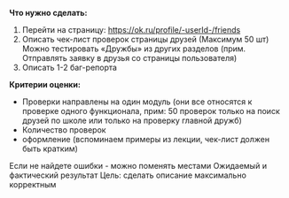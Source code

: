 **Что нужно сделать:**
1. Перейти на страницу: https://ok.ru/profile/-userId-/friends
2. Описать чек-лист проверок страницы друзей (Максимум 50 шт) Можно тестировать «Дружбы» из других разделов (прим. Отправлять заявку в друзья со страницы пользователя)
3. Описать 1-2 баг-репорта

**Критерии оценки:**
- Проверки направлены на один модуль
(они все относятся к проверке одного функционала, прим: 50 проверок только на поиск друзей по школе или только на проверку главной дружб)
- Количество проверок
- оформление
(вспоминаем примеры из лекции, чек-лист должен быть кратким)

Если не найдете ошибки - можно поменять местами Ожидаемый и фактический результат
Цель: сделать описание максимально корректным
